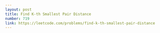 ```yaml
---
layout: post
title: Find K-th Smallest Pair Distance
number: 719
link: https://leetcode.com/problems/find-k-th-smallest-pair-distance
---
```

